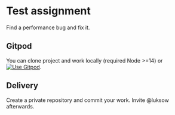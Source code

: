 # Test assignment

Find a performance bug and fix it.

## Gitpod

You can clone project and work locally (required Node >=14) or [![Use Gitpod](https://gitpod.io/button/open-in-gitpod.svg)](https://gitpod.io/#https://github.com/theiterators/test-assignment).


## Delivery
Create a private repository and commit your work. Invite @luksow afterwards.